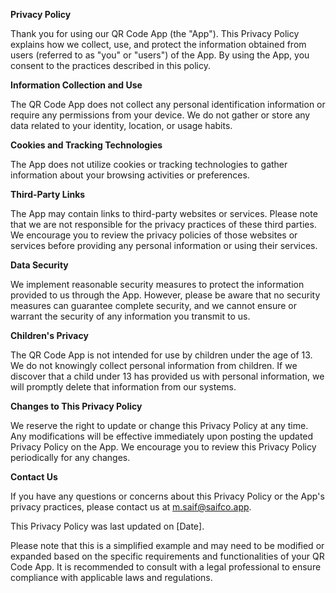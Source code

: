 **Privacy Policy**

Thank you for using our QR Code App (the "App"). This Privacy Policy explains how we collect, use, and protect the information obtained from users (referred to as "you" or "users") of the App. By using the App, you consent to the practices described in this policy.

**Information Collection and Use**

The QR Code App does not collect any personal identification information or require any permissions from your device. We do not gather or store any data related to your identity, location, or usage habits.

**Cookies and Tracking Technologies**

The App does not utilize cookies or tracking technologies to gather information about your browsing activities or preferences.

**Third-Party Links**

The App may contain links to third-party websites or services. Please note that we are not responsible for the privacy practices of these third parties. We encourage you to review the privacy policies of those websites or services before providing any personal information or using their services.

**Data Security**

We implement reasonable security measures to protect the information provided to us through the App. However, please be aware that no security measures can guarantee complete security, and we cannot ensure or warrant the security of any information you transmit to us.

**Children's Privacy**

The QR Code App is not intended for use by children under the age of 13. We do not knowingly collect personal information from children. If we discover that a child under 13 has provided us with personal information, we will promptly delete that information from our systems.

**Changes to This Privacy Policy**

We reserve the right to update or change this Privacy Policy at any time. Any modifications will be effective immediately upon posting the updated Privacy Policy on the App. We encourage you to review this Privacy Policy periodically for any changes.

**Contact Us**

If you have any questions or concerns about this Privacy Policy or the App's privacy practices, please contact us at m.saif@saifco.app.

This Privacy Policy was last updated on [Date].

Please note that this is a simplified example and may need to be modified or expanded based on the specific requirements and functionalities of your QR Code App. It is recommended to consult with a legal professional to ensure compliance with applicable laws and regulations.
